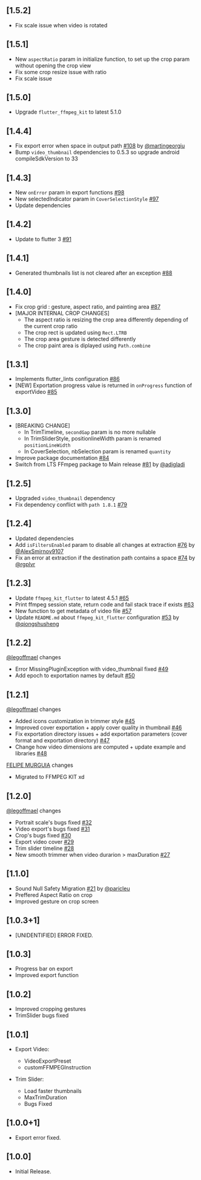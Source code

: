 ## [1.5.2]

- Fix scale issue when video is rotated

## [1.5.1]

- New `aspectRatio` param in initialize function, to set up the crop param without opening the crop view
- Fix some crop resize issue with ratio
- Fix scale issue

## [1.5.0]

- Upgrade `flutter_ffmpeg_kit` to latest 5.1.0

## [1.4.4]

- Fix export error when space in output path [#108](https://github.com/seel-channel/video_editor/pull/108) by [@martingeorgiu](https://github.com/martingeorgiu)
- Bump `video_thumbnail` dependencies to 0.5.3 so upgrade android compileSdkVersion to 33

## [1.4.3]

- New `onError` param in export functions [#98](https://github.com/seel-channel/video_editor/pull/98)
- New selectedIndicator param in `CoverSelectionStyle` [#97](https://github.com/seel-channel/video_editor/pull/97)
- Update dependencies

## [1.4.2]

- Update to flutter 3 [#91](https://github.com/seel-channel/video_editor/pull/91)

## [1.4.1]

- Generated thumbnails list is not cleared after an exception [#88](https://github.com/seel-channel/video_editor/pull/88)

## [1.4.0]

- Fix crop grid : gesture, aspect ratio, and painting area [#87](https://github.com/seel-channel/video_editor/pull/87)
- [MAJOR INTERNAL CROP CHANGES]
  - The aspect ratio is resizing the crop area differently depending of the current crop ratio
  - The crop rect is updated using `Rect.LTRB`
  - The crop area gesture is detected differently
  - The crop paint area is diplayed using `Path.combine`

## [1.3.1]

- Implements flutter_lints configuration [#86](https://github.com/seel-channel/video_editor/issues/86)
- [NEW] Exportation progress value is returned in `onProgress` function of exportVideo [#85](https://github.com/seel-channel/video_editor/issues/85)

## [1.3.0]

- [BREAKING CHANGE]
    - In TrimTimeline, `secondGap` param is no more nullable
    - In TrimSliderStyle, positionlineWidth param is renamed `positionLineWidth`
    - In CoverSelection, nbSelection param is renamed `quantity`
- Improve package documentation [#84](https://github.com/seel-channel/video_editor/issues/84)
- Switch from LTS FFmpeg package to Main release [#81](https://github.com/seel-channel/video_editor/issues/81) by [@adigladi](https://github.com/adigladi)

## [1.2.5]

- Upgraded `video_thumbnail` dependency
- Fix dependency conflict with `path 1.8.1` [#79](https://github.com/seel-channel/video_editor/issues/79)

## [1.2.4]

- Updated dependencies
- Add `isFiltersEnabled` param to disable all changes at extraction [#76](https://github.com/seel-channel/video_editor/pull/76) by [@AlexSmirnov9107](https://github.com/AlexSmirnov9107)
- Fix an error at extraction if the destination path contains a space [#74](https://github.com/seel-channel/video_editor/pull/74) by [@rgplvr](https://github.com/rgplvr)

## [1.2.3]

- Update `ffmpeg_kit_flutter` to latest 4.5.1 [#65](https://github.com/seel-channel/video_editor/pull/65)
- Print ffmpeg session state, return code and fail stack trace if exists [#63](https://github.com/seel-channel/video_editor/pull/63)
- New function to get metadata of video file [#57](https://github.com/seel-channel/video_editor/pull/57)
- Update `README.md` about `ffmpeg_kit_flutter` configuration [#53](https://github.com/seel-channel/video_editor/pull/53) by [@qiongshusheng](https://github.com/qiongshusheng)

## [1.2.2]

[@legoffmael](https://github.com/LeGoffMael) changes

- Error MissingPluginException with video_thumbnail fixed [#49](https://github.com/seel-channel/video_editor/pull/49)
- Add epoch to exportation names by default [#50](https://github.com/seel-channel/video_editor/pull/50)

## [1.2.1]

[@legoffmael](https://github.com/LeGoffMael) changes

- Added icons customization in trimmer style [#45](https://github.com/seel-channel/video_editor/pull/45)
- Improved cover exportation + apply cover quality in thumbnail [#46](https://github.com/seel-channel/video_editor/pull/46)
- Fix exportation directory issues + add exportation parameters (cover format and exportation directory) [#47](https://github.com/seel-channel/video_editor/pull/47)
- Change how video dimensions are computed + update example and libraries [#48](https://github.com/seel-channel/video_editor/pull/48)

[FELIPE MURGUIA](https://github.com/seel-channel) changes

- Migrated to FFMPEG KIT xd

## [1.2.0]

[@legoffmael](https://github.com/LeGoffMael) changes

- Portrait scale's bugs fixed [#32](https://github.com/seel-channel/video_editor/pull/32)
- Video export's bugs fixed [#31](https://github.com/seel-channel/video_editor/pull/31)
- Crop's bugs fixed [#30](https://github.com/seel-channel/video_editor/pull/30)
- Export video cover [#29](https://github.com/seel-channel/video_editor/pull/29)
- Trim slider timeline [#28](https://github.com/seel-channel/video_editor/pull/28)
- New smooth trimmer when video durarion > maxDuration [#27](https://github.com/seel-channel/video_editor/pull/27)


## [1.1.0]

- Sound Null Safety Migration [#21](https://github.com/seel-channel/video_editor/pull/21) by [@paricleu](https://github.com/paricleu)
- Preffered Aspect Ratio on crop
- Improved gesture on crop screen

## [1.0.3+1]

- [UNIDENTIFIED] ERROR FIXED.

## [1.0.3]

- Progress bar on export
- Improved export function

## [1.0.2]

- Improved cropping gestures
- TrimSlider bugs fixed

## [1.0.1]

- Export Video:

  - VideoExportPreset
  - customFFMPEGInstruction

- Trim Slider:
  - Load faster thumbnails
  - MaxTrimDuration
  - Bugs Fixed

## [1.0.0+1]

- Export error fixed.

## [1.0.0]

- Initial Release.
